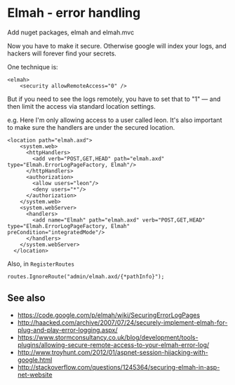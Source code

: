 ﻿# Elmah - error handling

Add nuget packages, elmah and elmah.mvc

Now you have to make it secure. Otherwise google will index your logs, and hackers will forever find your secrets.

One technique is:

    <elmah>
        <security allowRemoteAccess="0" />

But if you need to see the logs remotely, you have to set that to "1" &mdash; and then limit the access via standard location settings.

e.g. Here I'm only allowing access to a user called leon. It's also important to make sure the handlers are under the secured location.

    <location path="elmah.axd">
        <system.web>
          <httpHandlers>
            <add verb="POST,GET,HEAD" path="elmah.axd" type="Elmah.ErrorLogPageFactory, Elmah"/>
          </httpHandlers>
          <authorization>
            <allow users="leon"/>
            <deny users="*"/>
          </authorization>
        </system.web>
        <system.webServer>
          <handlers>
            <add name="Elmah" path="elmah.axd" verb="POST,GET,HEAD" type="Elmah.ErrorLogPageFactory, Elmah" preCondition="integratedMode"/>
          </handlers>
        </system.webServer>
      </location>

Also, in `RegisterRoutes`

    routes.IgnoreRoute("admin/elmah.axd/{*pathInfo}");

## See also

 * https://code.google.com/p/elmah/wiki/SecuringErrorLogPages
 * http://haacked.com/archive/2007/07/24/securely-implement-elmah-for-plug-and-play-error-logging.aspx/
 * https://www.stormconsultancy.co.uk/blog/development/tools-plugins/allowing-secure-remote-access-to-your-elmah-error-log/
 * http://www.troyhunt.com/2012/01/aspnet-session-hijacking-with-google.html
 * http://stackoverflow.com/questions/1245364/securing-elmah-in-asp-net-website